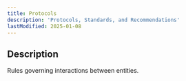 ```yaml
---
title: Protocols
description: 'Protocols, Standards, and Recommendations'
lastModified: 2025-01-08
---
```


## Description

Rules governing interactions between entities.

